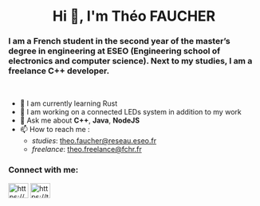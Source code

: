 <h1 align="center">Hi 👋, I'm Théo FAUCHER</h1>

### I am  a French student in the second year of the master’s degree in engineering at ESEO (Engineering school of electronics and computer science). Next to my studies, I am a freelance C++ developer.

<br/>

- 🌱 I am currently learning  Rust
- 🔨 I am working on a connected LEDs system in addition to my work
- 💬 Ask me about **C++**, **Java**, **NodeJS**
- 📫 How to reach me : 
  * *studies*: theo.faucher@reseau.eseo.fr 
  * *freelance*: theo.freelance@fchr.fr

<h3 align="left">Connect with me:</h3>
<a href="https://www.linkedin.com/in/theo-faucher/" target="blank"><img align="center" src="https://cdn.jsdelivr.net/npm/simple-icons@3.0.1/icons/linkedin.svg" alt="https://www.linkedin.com/in/theo-faucher/" height="30" width="40" /></a>
<a href="https://twitter.com/Owzlaa" ><img align="center" src="https://cdn.jsdelivr.net/npm/simple-icons@3.0.1/icons/twitter.svg" alt="https://twitter.com/Owzlaa" height="30" width="40" /></a>
